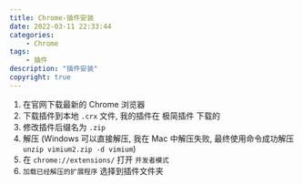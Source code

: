 ```yaml
---
title: Chrome-插件安装
date: 2022-03-11 22:33:44
categories:
	- Chrome
tags:
	- 插件
description: "插件安装"
copyright: true
---
```


1. 在官网下载最新的 Chrome 浏览器
2. 下载插件到本地 `.crx` 文件, 我的插件在 极简插件 下载的
3. 修改插件后缀名为 `.zip`
4. 解压 (Windows 可以直接解压, 我在 Mac 中解压失败, 最终使用命令成功解压 `unzip vimium2.zip -d vimium`)
5. 在 `chrome://extensions/` 打开 `开发者模式`
6. `加载已经解压的扩展程序` 选择到插件文件夹